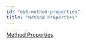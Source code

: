 ```yaml
---
id: "es6-method-properties"
title: "Method Properties"
---
```


[Method Properties](http://es6-features.org/#MethodProperties)